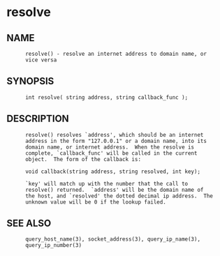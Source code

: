 # resolve
## NAME
          resolve() - resolve an internet address to domain name, or
          vice versa

## SYNOPSIS
          int resolve( string address, string callback_func );

## DESCRIPTION
          resolve() resolves `address', which should be an internet
          address in the form "127.0.0.1" or a domain name, into its
          domain name, or internet address.  When the resolve is
          complete, `callback_func' will be called in the current
          object.  The form of the callback is:

          void callback(string address, string resolved, int key);

          `key' will match up with the number that the call to
          resolve() returned.  `address' will be the domain name of
          the host, and `resolved' the dotted decimal ip address.  The
          unknown value will be 0 if the lookup failed.

## SEE ALSO
          query_host_name(3), socket_address(3), query_ip_name(3),
          query_ip_number(3)
